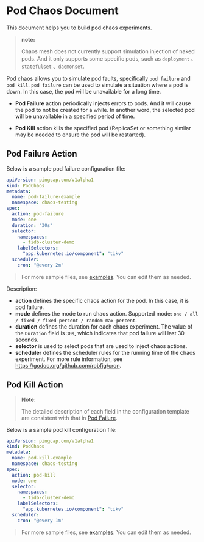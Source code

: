 # Pod Chaos Document

This document helps you to build pod chaos experiments. 

> **note:** 
> 
> Chaos mesh does not currently support simulation injection of naked pods. And it only supports some specific pods, such as `deployment` 、`statefulset` 、`daemonset`. 

Pod chaos allows you to simulate pod faults, specifically `pod failure` and `pod kill`. `pod failure` can be used to simulate a situation where a pod is down. In this case, the pod will be unavailable for a long time.

- **Pod Failure** action periodically injects errors to pods. And it will cause the pod to not be created for a while. In another word, the selected pod will be unavailable in a specified period of time.

- **Pod Kill** action kills the specified pod (ReplicaSet or something similar may be needed to ensure the pod will be restarted).

## Pod Failure Action

Below is a sample pod failure configuration file:

```yaml
apiVersion: pingcap.com/v1alpha1
kind: PodChaos
metadata:
  name: pod-failure-example
  namespace: chaos-testing
spec:
  action: pod-failure
  mode: one
  duration: "30s"
  selector:
    namespaces:
      - tidb-cluster-demo
    labelSelectors:
      "app.kubernetes.io/component": "tikv"
  scheduler:
    cron: "@every 2m"
```

> For more sample files, see [examples](../examples). You can edit them as needed. 

Description:

* **action** defines the specific chaos action for the pod. In this case, it is pod failure.
* **mode** defines the mode to run chaos action. Supported mode: `one / all / fixed / fixed-percent / random-max-percent`.
* **duration** defines the duration for each chaos experiment. The value of the `Duration` field is `30s`, which indicates that pod failure will last 30 seconds.
* **selector** is used to select pods that are used to inject chaos actions.
* **scheduler** defines the scheduler rules for the running time of the chaos experiment. For more rule information, see <https://godoc.org/github.com/robfig/cron>.

## Pod Kill Action

> **Note:** 
> 
> The detailed description of each field in the configuration template are consistent with that in [Pod Failure](#Pod-Failure-Action).

Below is a sample pod kill configuration file:

```yaml
apiVersion: pingcap.com/v1alpha1
kind: PodChaos
metadata:
  name: pod-kill-example
  namespace: chaos-testing
spec:
  action: pod-kill
  mode: one
  selector:
    namespaces:
      - tidb-cluster-demo
    labelSelectors:
      "app.kubernetes.io/component": "tikv"
  scheduler:
    cron: "@every 1m"
```

> For more sample files, see [examples](../examples). You can edit them as needed. 
